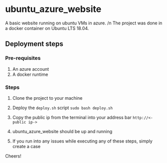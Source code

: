 # ubuntu_azure_website
A basic website running on ubuntu VMs in azure. /n
The project was done in a docker container on Ubuntu LTS 18.04.

## Deployment steps
### Pre-requisites
1. An azure account
2. A docker runtime

### Steps
1. Clone the project to your machine 

2. Deploy the ```deploy.sh``` script
```sudo bash deploy.sh```

3. Copy the public ip from the terminal into your address bar
```http://<-public ip->```

4. ubuntu_azure_website should be up and running

5. If you run into any issues while executing any of these steps, simply create a case

Cheers!
